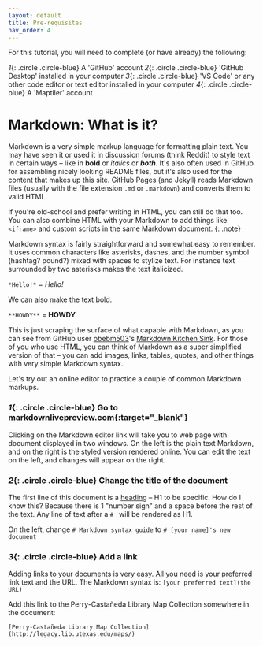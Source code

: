 ```yaml
---
layout: default
title: Pre-requisites
nav_order: 4
---
```


For this tutorial, you will need to complete (or have already) the following:

*1*{: .circle .circle-blue} A 'GitHub' account
*2*{: .circle .circle-blue} 'GitHub Desktop' installed in your computer
*3*{: .circle .circle-blue} 'VS Code' or any other code editor or text editor installed in your computer
*4*{: .circle .circle-blue} A 'Maptiler' account

# Markdown: What is it?

Markdown is a very simple markup language for formatting plain text. You may have seen it or used it in discussion forums (think Reddit) to style text in certain ways – like in **bold** or *italics* or ***both***. It's also often used in GitHub for assembling nicely looking README files, but it's also used for the content that makes up this site. GitHub Pages (and Jekyll) reads Markdown files (usually with the file extension `.md` or `.markdown`) and converts them to valid HTML.

If you're old-school and prefer writing in HTML, you can still do that too. You can also combine HTML with your Markdown to add things like `<iframe>` and custom scripts in the same Markdown document.
{: .note}

Markdown syntax is fairly straightforward and somewhat easy to remember. It uses common characters like asterisks, dashes, and the number symbol (hashtag? pound?) mixed with spaces to stylize text. For instance text surrounded by two asterisks makes the text italicized.

`*Hello!*` = *Hello!*

We can also make the text bold.

`**HOWDY**` = **HOWDY**

This is just scraping the surface of what capable with Markdown, as you can see from GitHub user [obebm503](https://github.com/obedm503)'s [Markdown Kitchen Sink](https://github.com/obedm503/markdown-kitchen-sink). For those of you who use HTML, you can think of Markdown as a super simplified version of that – you can add images, links, tables, quotes, and other things with very simple Markdown syntax.

Let's try out an online editor to practice a couple of common Markdown markups.

### *1*{: .circle .circle-blue} Go to [markdownlivepreview.com](https://markdownlivepreview.com/){:target="_blank"}

Clicking on the Markdown editor link will take you to web page with document displayed in two windows. On the left is the plain text Markdown, and on the right is the styled version rendered online. You can edit the text on the left, and changes will appear on the right.

### *2*{: .circle .circle-blue} Change the title of the document

The first line of this document is a [heading](https://www.w3.org/WAI/tutorials/page-structure/headings/) – H1 to be specific. How do I know this? Because there is 1 "number sign" and a space before the rest of the text. Any line of text after a `# ` will be rendered as H1.

On the left, change `# Markdown syntax guide` to `# [your name]'s new document`

### *3*{: .circle .circle-blue} Add a link

Adding links to your documents is very easy. All you need is your preferred link text and the URL. The Markdown syntax is:
`[your preferred text](the URL)`

Add this link to the Perry-Castañeda Library Map Collection somewhere in the document:

`[Perry-Castañeda Library Map Collection](http://legacy.lib.utexas.edu/maps/)`
